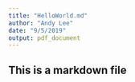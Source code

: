 ```yaml
---
title: "HelloWorld.md"
author: "Andy Lee"
date: "9/5/2019"
output: pdf_document
---
```



## This is a markdown file

